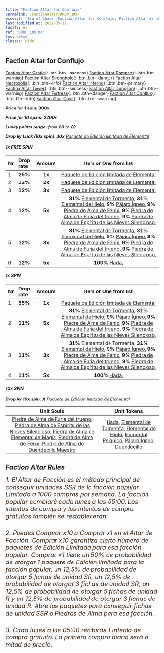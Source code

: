 ```yaml
---
title: "Faction Altar for Conflujo"
permalink: /FactionAltar/DROP_109/
excerpt: "Era of Chaos  Faction Altar for Conflujo. Faction Altar is the primary method for obtaining SSR units from the popular faction. Limited to 1,000 purchases each week. The popular faction changes at 05:00 every Monday. Purchase attempts and free purchase attempts will also reset then."
last_modified_at: 2021-05-11
locale: es
ref: "DROP_109.md"
toc: false
classes: wide
---
```


##  Faction Altar for **Conflujo**

  [Faction Altar Castle](/es/FactionAltar/DROP_101/){: .btn .btn--success} [Faction Altar Rampart](/es/FactionAltar/DROP_102/){: .btn .btn--warning} [Faction Altar Stronghold](/es/FactionAltar/DROP_103/){: .btn .btn--danger} [Faction Altar Necropolis](/es/FactionAltar/DROP_104/){: .btn .btn--info} [Faction Altar Inferno](/es/FactionAltar/DROP_105/){: .btn .btn--primary} [Faction Altar Tower](/es/FactionAltar/DROP_106/){: .btn .btn--success} [Faction Altar Dungeon](/es/FactionAltar/DROP_107/){: .btn .btn--warning} [Faction Altar Fortress](/es/FactionAltar/DROP_108/){: .btn .btn--danger} [Faction Altar Conflux](/es/FactionAltar/DROP_109/){: .btn .btn--info} [Faction Altar Cove](/es/FactionAltar/DROP_112/){: .btn .btn--warning} 

  **Price for 1 spin: 300x** <i class="fas fa-gem"/>

  **Price for 10 spins: 2700x** <i class="fas fa-gem"/>

  **Lucky points range:** from **20** to **22**

  **Drop by Luck (10x spin): 30x** [Paquete de Edición limitada de Elemental](/ItemsES/con_2141/)

####  1x FREE SPIN 

  |    Nr    |  Drop rate  |  Amount   |   Item or One from list  |
  |:---------|:------------|:---------:|:------------------------:|
  | 1 | **25%** | **1x** | [Paquete de Edición limitada de Elemental](/ItemsES/con_2141/) |
  | 2 | **12%** | **2x** | [Paquete de Edición limitada de Elemental](/ItemsES/con_2141/) |
  | 3 | **12%** | **3x** | [Paquete de Edición limitada de Elemental](/ItemsES/con_2141/) |
  | 4 | **12%** | **5x** |  **31%** [Elemental de Tormenta](/ItemsES/unt_263/),  **31%** [Elemental de Hielo](/ItemsES/unt_264/),  **9%** [Pájaro Ígneo](/ItemsES/unt_268/),  **9%** [Piedra de Alma de Fénix](/ItemsES/unt_348/),  **9%** [Piedra de Alma de Furia del trueno](/ItemsES/unt_344/),  **9%** [Piedra de Alma de Espíritu de las Nieves Silencioso](/ItemsES/unt_345/),  |
  | 5 | **12%** | **3x** |  **31%** [Elemental de Tormenta](/ItemsES/unt_263/),  **31%** [Elemental de Hielo](/ItemsES/unt_264/),  **9%** [Pájaro Ígneo](/ItemsES/unt_268/),  **9%** [Piedra de Alma de Fénix](/ItemsES/unt_348/),  **9%** [Piedra de Alma de Furia del trueno](/ItemsES/unt_344/),  **9%** [Piedra de Alma de Espíritu de las Nieves Silencioso](/ItemsES/unt_345/),  |
  | 6 | **12%** | **5x** |  **100%** [Hada](/ItemsES/unt_262/),  |


####  1x SPIN 

  |    Nr    |  Drop rate  |  Amount   |   Item or One from list  |
  |:---------|:------------|:---------:|:------------------------:|
  | 1 | **55%** | **1x** | [Paquete de Edición limitada de Elemental](/ItemsES/con_2141/) |
  | 2 | **11%** | **5x** |  **31%** [Elemental de Tormenta](/ItemsES/unt_263/),  **31%** [Elemental de Hielo](/ItemsES/unt_264/),  **9%** [Pájaro Ígneo](/ItemsES/unt_268/),  **9%** [Piedra de Alma de Fénix](/ItemsES/unt_348/),  **9%** [Piedra de Alma de Furia del trueno](/ItemsES/unt_344/),  **9%** [Piedra de Alma de Espíritu de las Nieves Silencioso](/ItemsES/unt_345/),  |
  | 3 | **11%** | **3x** |  **31%** [Elemental de Tormenta](/ItemsES/unt_263/),  **31%** [Elemental de Hielo](/ItemsES/unt_264/),  **9%** [Pájaro Ígneo](/ItemsES/unt_268/),  **9%** [Piedra de Alma de Fénix](/ItemsES/unt_348/),  **9%** [Piedra de Alma de Furia del trueno](/ItemsES/unt_344/),  **9%** [Piedra de Alma de Espíritu de las Nieves Silencioso](/ItemsES/unt_345/),  |
  | 4 | **11%** | **5x** |  **100%** [Hada](/ItemsES/unt_262/),  |


####  10x SPIN 

  **Drop by 10x spin: X** [Paquete de Edición limitada de Elemental](/ItemsES/con_2141/)

  |    Unit Souls    |  Unit Tokens  |
  |:----------------:|:-------------:|
  | [Piedra de Alma de Furia del trueno](/ItemsES/unt_344/), [Piedra de Alma de Espíritu de las Nieves Silencioso](/ItemsES/unt_345/), [Piedra de Alma de Elemental de Magia](/ItemsES/unt_347/), [Piedra de Alma de Fénix](/ItemsES/unt_348/), [Piedra de Alma de Duendecillo Maestro](/ItemsES/unt_349/) | [Hada](/ItemsES/unt_262/), [Elemental de Tormenta](/ItemsES/unt_263/), [Elemental de Hielo](/ItemsES/unt_264/), [Elemental Psíquico](/ItemsES/unt_267/), [Pájaro Ígneo](/ItemsES/unt_268/), [Duendecillo](/ItemsES/unt_270/) |



## Faction Altar Rules

  <span style="color: #3c2a1e;font-size:20px">1. El Altar de Facción es el método principal de conseguir unidades SSR de la facción popular. Limitado a 1000 compras por semana. La facción popular cambiará cada lunes a las 05:00. Los intentos de compra y los intentos de compra gratuitos también se restablecerán. </span><br/>

<br/>  <span style="color: #3c2a1e;font-size:20px">2. Puedes Comprar x10 o Comprar x1 en el Altar de Facción. Comprar x10 garantiza cierto número de paquetes de Edición Limitada para esa facción popular. Comprar ×1 tiene un 50% de probabilidad de otorgar 1 paquete de Edición limitada para la facción popular, un 12,5% de probabilidad de otorgar 5 fichas de unidad SR, un 12,5% de probabilidad de otorgar 3 fichas de unidad SR, un 12,5% de probabilidad de otorgar 5 fichas de unidad R y un 12,5% de probabilidad de otorgar 3 fichas de unidad R. Abre los paquetes para conseguir fichas de unidad SSR o Piedras de Alma para esa facción.</span>

<br/>  <span style="color: #3c2a1e;font-size:20px">3. Cada lunes a las 05:00 recibirás 1 intento de compra gratuito. La primera compra diaria será a mitad de precio.</span><br/>

<br/>